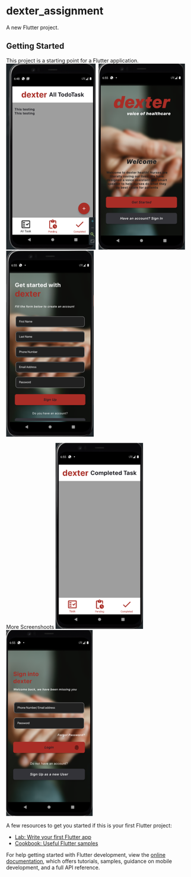 # dexter_assignment

A new Flutter project.

## Getting Started

This project is a starting point for a Flutter application.
<img src="/assets/images/Screenshot5.png" height="500em"/>&nbsp;
<img src="/assets/images/Screenshot1.png" height="500em"/>&nbsp;
<img src="/assets/images/Screenshot2.png" height="500em"/>&nbsp;

More Screenshoots
<img src="/assets/images/Screenshot4.png" height="500em"/>&nbsp;
<img src="/assets/images/Screenshot3.png" height="500em"/>&nbsp;

A few resources to get you started if this is your first Flutter project:

- [Lab: Write your first Flutter app](https://docs.flutter.dev/get-started/codelab)
- [Cookbook: Useful Flutter samples](https://docs.flutter.dev/cookbook)

For help getting started with Flutter development, view the
[online documentation](https://docs.flutter.dev/), which offers tutorials,
samples, guidance on mobile development, and a full API reference.
